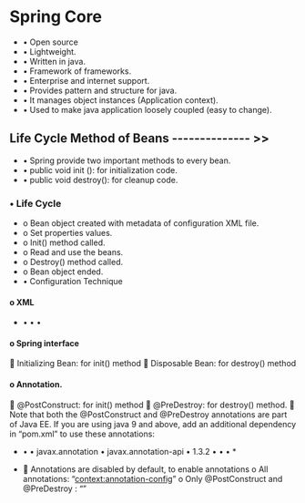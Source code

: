 # Spring Core 
+ •	Open source 
+ •	Lightweight.
+ •	Written in java.
+ •	Framework of frameworks.
+ •	Enterprise and internet support.
+ •	Provides pattern and structure for java.
+ •	It manages object instances (Application context).
+ •	Used to make java application loosely coupled (easy to change).
## Life Cycle Method of Beans -------------- >>
+ •	Spring provide two important methods to every bean.
+ •	public void init (): for initialization code.
+ •	public void destroy(): for cleanup code.
### •	Life Cycle
+ o	Bean object created with metadata of configuration XML file.
+ o	Set properties values.
+ o	Init() method called.
+ o	Read and use the beans.
+ o	Destroy() method called.
+ o	Bean object ended.
+ •	Configuration Technique
#### o	XML

* •	    <bean class="com.beanlifecycle.springbean" name="lifecycle1" init-method="init" destroy-method="destroy">
 •	        <property name="price" value="10" />
 •	    </bean> 

#### o	Spring interface
 	Initializing Bean: for init() method
 	Disposable Bean: for destroy() method 

#### o	Annotation.
 	@PostConstruct: for init() method
 	@PreDestroy: for destroy() method.
 	Note that both the @PostConstruct and @PreDestroy annotations are part of Java EE. If you are using java 9 and above, add an additional dependency in “pom.xml” to use these annotations:

* •	    <dependency>
 •	      <groupId>javax.annotation</groupId>
 •	      <artifactId>javax.annotation-api</artifactId>
 •	      <version>1.3.2</version>
 •	  </dependency>
 •	  </dependency>
 •	  </dependency> *

* 	Annotations are disabled by default, to enable annotations
  o	All annotations: “<context:annotation-config>”
  o	Only @PostConstruct and @PreDestroy :
 “<bean class="org.springframework.context.annotation.CommonAnnotationBeanPostProcessor"/>” 

